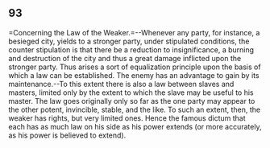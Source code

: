 ## 93

=Concerning the Law of the Weaker.=--Whenever any party, for instance, a
besieged city, yields to a stronger party, under stipulated conditions,
the counter stipulation is that there be a reduction to insignificance,
a burning and destruction of the city and thus a great damage inflicted
upon the stronger party. Thus arises a sort of equalization principle
upon the basis of which a law can be established. The enemy has an
advantage to gain by its maintenance.--To this extent there is also a
law between slaves and masters, limited only by the extent to which the
slave may be useful to his master. The law goes originally only so far
as the one party may appear to the other potent, invincible, stable, and
the like. To such an extent, then, the weaker has rights, but very
limited ones. Hence the famous dictum that each has as much law on his
side as his power extends (or more accurately, as his power is believed
to extend).


